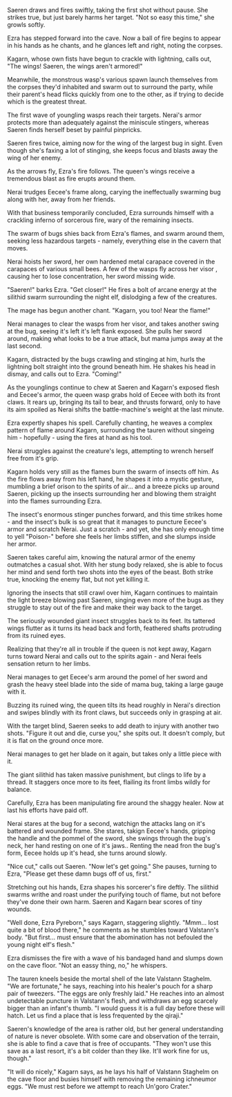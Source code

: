 Saeren draws and fires swiftly, taking the first shot without pause. She strikes true, but just barely harms her target. "Not so easy this time," she growls softly.

Ezra has stepped forward into the cave. Now a ball of fire begins to appear in his hands as he chants, and he glances left and right, noting the corpses.

Kagarn, whose own fists have begun to crackle with lightning, calls out, "The wings! Saeren, the wings aren't armored!"

Meanwhile, the monstrous wasp's various spawn launch themselves from the corpses they'd inhabited and swarm out to surround the party, while their parent's head flicks quickly from one to the other, as if trying to decide which is the greatest threat.

The first wave of youngling wasps reach their targets. Nerai's armor protects more than adequately against the miniscule stingers, whereas Saeren finds herself beset by painful pinpricks.

Saeren fires twice, aiming now for the wing of the largest bug in sight. Even though she's faxing a lot of stinging, she keeps focus and blasts away the wing of her enemy.

As the arrows fly, Ezra's fire follows. The queen's wings receive a tremendous blast as fire erupts around them.

Nerai trudges Eecee's frame along, carying the ineffectually swarming bug along with her, away from her friends.

With that business temporarily concluded, Ezra surrounds himself with a crackling inferno of sorcerous fire, wary of the remaining insects.

The swarm of bugs shies back from Ezra's flames, and swarm around them, seeking less hazardous targets - namely, everything else in the cavern that moves.

Nerai hoists her sword, her own hardened metal carapace covered in the carapaces of various small bees. A few of the wasps fly across her visor , causing her to lose concentration, her sword missing wide.

"Saeren!" barks Ezra. "Get closer!" He fires a bolt of arcane energy at the silithid swarm surrounding the night elf, dislodging a few of the creatures.

The mage has begun another chant. "Kagarn, you too! Near the flame!"

Nerai manages to clear the wasps from her visor, and takes another swing at the bug, seeing it's left it's left flank exposed. She pulls her sword around, making what looks to be a true attack, but mama jumps away at the last second.

Kagarn, distracted by the bugs crawling and stinging at him, hurls the lightning bolt straight into the ground beneath him. He shakes his head in dismay, and calls out to Ezra. "Coming!"

As the younglings continue to chew at Saeren and Kagarn's exposed flesh and Eecee's armor, the queen wasp grabs hold of Eecee with both its front claws. It rears up, bringing its tail to bear, and thrusts forward, only to have its aim spoiled as Nerai shifts the battle-machine's weight at the last minute.

Ezra expertly shapes his spell. Carefully chanting, he weaves a complex pattern of flame around Kagarn, surrounding the tauren without singeing him - hopefully - using the fires at hand as his tool.

Nerai struggles against the creature's legs, attempting to wrench herself free from it's grip.

Kagarn holds very still as the flames burn the swarm of insects off him. As the fire flows away from his left hand, he shapes it into a mystic gesture, mumbling a brief orison to the spirits of air... and a breeze picks up around Saeren, picking up the insects surrounding her and blowing them straight into the flames surrounding Ezra.

The insect's enormous stinger punches forward, and this time strikes home - and the insect's bulk is so great that it manages to puncture Eecee's armor and scratch Nerai. Just a scratch - and yet, she has only enough time to yell "Poison-" before she feels her limbs stiffen, and she slumps inside her armor.

Saeren takes careful aim, knowing the natural armor of the enemy outmatches a casual shot. With her stung body relaxed, she is able to focus her mind and send forth two shots into the eyes of the beast. Both strike true, knocking the enemy flat, but not yet killing it.

Ignoring the insects that still crawl over him, Kagarn continues to maintain the light breeze blowing past Saeren, singing even more of the bugs as they struggle to stay out of the fire and make their way back to the target.

The seriously wounded giant insect struggles back to its feet. Its tattered wings flutter as it turns its head back and forth, feathered shafts protruding from its ruined eyes.

Realizing that they're all in trouble if the queen is not kept away, Kagarn turns toward Nerai and calls out to the spirits again - and Nerai feels sensation return to her limbs.

Nerai manages to get Eecee's arm around the pomel of her sword and grash the heavy steel blade into the side of mama bug, taking a large gauge with it.

Buzzing its ruined wing, the queen tilts its head roughly in Nerai's direction and swipes blindly with its front claws, but succeeds only in grasping at air.

With the target blind, Saeren seeks to add death to injury with another two shots. "Figure it out and die, curse you," she spits out. It doesn't comply, but it is flat on the ground once more.

Nerai manages to get her blade on it again, but takes only a little piece with it.

The giant silithid has taken massive punishment, but clings to life by a thread. It staggers once more to its feet, flailing its front limbs wildly for balance.

Carefully, Ezra has been manipulating fire around the shaggy healer. Now at last his efforts have paid off.

Nerai stares at the bug for a second, watchign the attacks lang on it's battered and wounded frame. She stares, takign Eecee's hands, gripping the handle and the pommel of the sword, she swings through the bug's neck, her hand resting on one of it's jaws.. Renting the nead fron the bug's form, Eecee holds up it's head, she turns around slowly.

"Nice cut," calls out Saeren. "Now let's get going." She pauses, turning to Ezra, "Please get these damn bugs off of us, first."

Stretching out his hands, Ezra shapes his sorcerer's fire deftly. The silithid swarms writhe and roast under the purifying touch of flame, but not before they've done their own harm. Saeren and Kagarn bear scores of tiny wounds.

"Well done, Ezra Pyreborn," says Kagarn, staggering slightly. "Mmm... lost quite a bit of blood there," he comments as he stumbles toward Valstann's body. "But first... must ensure that the abomination has not befouled the young night elf's flesh."

Ezra dismisses the fire with a wave of his bandaged hand and slumps down on the cave floor. "Not an eassy thing, no," he whispers.

The tauren kneels beside the mortal shell of the late Valstann Staghelm. "We are fortunate," he says, reaching into his healer's pouch for a sharp pair of tweezers. "The eggs are only freshly laid." He reaches into an almost undetectable puncture in Valstann's flesh, and withdraws an egg scarcely bigger than an infant's thumb. "I would guess it is a full day before these will hatch. Let us find a place that is less frequented by the qiraji."

Saeren's knowledge of the area is rather old, but her general understanding of nature is never obsolete. With some care and observation of the terrain, she is able to find a cave that is free of occupants. "They won't use this save as a last resort, it's a bit colder than they like. It'll work fine for us, though."

"It will do nicely," Kagarn says, as he lays his half of Valstann Staghelm on the cave floor and busies himself with removing the remaining ichneumor eggs. "We must rest before we attempt to reach Un'goro Crater."